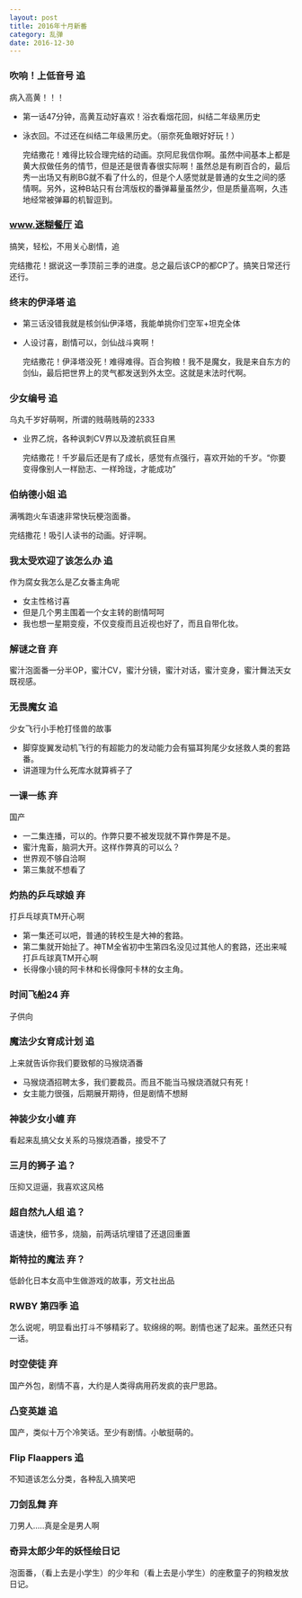 ```yaml
---
layout: post
title: 2016年十月新番
category: 乱弹
date: 2016-12-30
---
```


### 吹响！上低音号 追
病入高黄！！！

* 第一话47分钟，高黄互动好喜欢！浴衣看烟花回，纠结二年级黑历史
* 泳衣回。不过还在纠结二年级黑历史。（丽奈死鱼眼好好玩！）


  完结撒花！难得比较合理完结的动画。京阿尼我信你啊。虽然中间基本上都是黄大叔做任务的情节，但是还是很青春很实际啊！虽然总是有刷百合的，最后秀一出场又有刷BG就不看了什么的，但是个人感觉就是普通的女生之间的感情啊。另外，这种B站只有台湾版权的番弹幕量虽然少，但是质量高啊，久违地经常被弹幕的机智逗到。

### www.迷糊餐厅 追
搞笑，轻松，不用关心剧情，追


  完结撒花！据说这一季顶前三季的进度。总之最后该CP的都CP了。搞笑日常还行还行。

### 终末的伊泽塔 追
* 第三话没错我就是核剑仙伊泽塔，我能单挑你们空军+坦克全体
* 人设讨喜，剧情可以，剑仙战斗爽啊！


  完结撒花！伊泽塔没死！难得难得。百合狗粮！我不是魔女，我是来自东方的剑仙，最后把世界上的灵气都发送到外太空。这就是末法时代啊。

### 少女编号 追
乌丸千岁好萌啊，所谓的贱萌贱萌的2333

* 业界乙烷，各种讽刺CV界以及渡航疯狂自黑


  完结撒花！千岁最后还是有了成长，感觉有点强行，喜欢开始的千岁。“你要变得像别人一样励志、一样玲珑，才能成功”

### 伯纳德小姐 追
满嘴跑火车语速非常快玩梗泡面番。


  完结撒花！吸引人读书的动画。好评啊。

### 我太受欢迎了该怎么办 追
作为腐女我怎么是乙女番主角呢

* 女主性格讨喜
* 但是几个男主围着一个女主转的剧情呵呵
* 我也想一星期变瘦，不仅变瘦而且近视也好了，而且自带化妆。

### 解谜之音 弃
蜜汁泡面番一分半OP，蜜汁CV，蜜汁分镜，蜜汁对话，蜜汁变身，蜜汁舞法天女既视感。

### 无畏魔女 追
少女飞行小手枪打怪兽的故事

* 脚穿旋翼发动机飞行的有超能力的发动能力会有猫耳狗尾少女拯救人类的套路番。
* 讲道理为什么死库水就算裤子了

### 一课一练 弃
国产

* 一二集连播，可以的。作弊只要不被发现就不算作弊是不是。
* 蜜汁鬼畜，脑洞大开。这样作弊真的可以么？
* 世界观不够自洽啊
* 第三集就不想看了

### 灼热的乒乓球娘 弃
打乒乓球真TM开心啊

* 第一集还可以吧，普通的转校生是大神的套路。
* 第二集就开始扯了。神TM全省初中生第四名没见过其他人的套路，还出来喊打乒乓球真TM开心啊
* 长得像小镜的阿卡林和长得像阿卡林的女主角。

### 时间飞船24 弃
子供向

### 魔法少女育成计划 追
上来就告诉你我们要致郁的马猴烧酒番

* 马猴烧酒招聘太多，我们要裁员。而且不能当马猴烧酒就只有死！
* 女主能力很强，后期展开期待，但是剧情不想掰

### 神装少女小缠 弃
看起来乱搞父女关系的马猴烧酒番，接受不了

### 三月的狮子 追？
压抑又逗逼，我喜欢这风格

### 超自然九人组 追？
语速快，细节多，烧脑，前两话坑埋错了还退回重置

### 斯特拉的魔法 弃？
低龄化日本女高中生做游戏的故事，芳文社出品

### RWBY 第四季 追
怎么说呢，明显看出打斗不够精彩了。软绵绵的啊。剧情也迷了起来。虽然还只有一话。

### 时空使徒 弃
国产外包，剧情不喜，大约是人类得病用药发疯的丧尸思路。

### 凸变英雄 追
国产，类似十万个冷笑话。至少有剧情。小敏挺萌的。

### Flip Flaappers 追
不知道该怎么分类，各种乱入搞笑吧

### 刀剑乱舞 弃
刀男人.....真是全是男人啊

### 奇异太郎少年的妖怪绘日记
泡面番，（看上去是小学生）的少年和（看上去是小学生）的座敷童子的狗粮发放日记。


